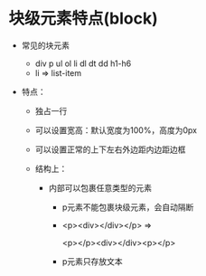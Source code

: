 # 块级元素特点(block)

* 常见的块元素

  * div  p  ul  ol  li  dl   dt  dd  h1-h6
  * li   =>   list-item

* 特点：

  * 独占一行

  * 可以设置宽高：默认宽度为100%，高度为0px

  * 可以设置正常的上下左右外边距内边距边框

  * 结构上：

    * 内部可以包裹任意类型的元素

      * p元素不能包裹块级元素，会自动隔断

      * \<p>\<div>\</div>\</p>   =>   

        \<p>\</p>\<div>\</div>\<p>\</p>

      * p元素只存放文本